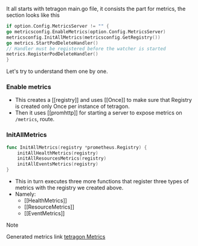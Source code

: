 It all starts with tetragon main.go file, it consists the part for metrics, the section looks like this

```go
if option.Config.MetricsServer != "" {
go metricsconfig.EnableMetrics(option.Config.MetricsServer)
metricsconfig.InitAllMetrics(metricsconfig.GetRegistry())
go metrics.StartPodDeleteHandler()
// Handler must be registered before the watcher is started
metrics.RegisterPodDeleteHandler()
}
```

Let's try to understand them one by one.

### Enable metrics

- This creates a [[registry]] and uses [[Once]] to make sure that Registry is created only Once per instance of tetragon.
- Then it uses [[promhttp]] for starting a server to expose metrics on `/metrics`, route.
### InitAllMetrics
```go
func InitAllMetrics(registry *prometheus.Registry) {
	initAllHealthMetrics(registry)
	initAllResourcesMetrics(registry)
	initAllEventsMetrics(registry)
}
```

- This in turn executes three more functions that register three types of metrics with the registry we created above.
- Namely:
	- [[HealthMetrics]]
	- [[ResourceMetrics]]
	- [[EventMetrics]]

> [!note]
> Generated metrics link [tetragon Metrics](https://tetragon.io/docs/reference/metrics/)